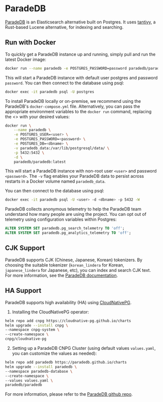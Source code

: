 # ParadeDB

[ParadeDB](https://github.com/paradedb/paradedb) is an Elasticsearch alternative built on Postgres.
It uses [tantivy](https://github.com/quickwit-oss/tantivy), a Rust-based Lucene alternative, for indexing and searching.

## Run with Docker

To quickly get a ParadeDB instance up and running, simply pull and run the latest Docker image:
```bash
docker run --name paradedb -e POSTGRES_PASSWORD=password paradedb/paradedb
```

This will start a ParadeDB instance with default user postgres and password `password`.
You can then connect to the database using psql:
```bash
docker exec -it paradedb psql -U postgres
```

To install ParadeDB locally or on-premise, we recommend using the ParadeDB's `docker-compose.yml` file.
Alternatively, you can pass the appropriate environment variables to the `docker run` command, replacing the <> with your desired values:
```bash
docker run \
    --name paradedb \
    -e POSTGRES_USER=<user> \
    -e POSTGRES_PASSWORD=<password> \
    -e POSTGRES_DB=<dbname> \
    -v paradedb_data:/var/lib/postgresql/data/ \
    -p 5432:5432 \
    -d \
    paradedb/paradedb:latest
```

This will start a ParadeDB instance with non-root user `<user>` and password `<password>`.
The `-v` flag enables your ParadeDB data to persist across restarts in a Docker volume named `paradedb_data`.

You can then connect to the database using psql:
```bash
docker exec -it paradedb psql -U <user> -d <dbname> -p 5432 -W
```

ParadeDB collects anonymous telemetry to help the ParadeDB team understand how many people are using the project.
You can opt out of telemetry using configuration variables within Postgres:
```sql
ALTER SYSTEM SET paradedb.pg_search_telemetry TO 'off';
ALTER SYSTEM SET paradedb.pg_analytics_telemetry TO 'off';
```

## CJK Support

ParadeDB supports CJK (Chinese, Japanese, Korean) tokenizers.
By choosing the suitable tokenizer (`korean_lindera` for Korean, `japanese_lindera` for Japanese, etc), you can index and search CJK text.
For more information, see the [ParadeDB documentation](https://docs.paradedb.com/search/full-text/index#tokenizers).

## HA Support

ParadeDB supports high availability (HA) using [CloudNativePG](https://cloudnative-pg.io/).

1. Installing the CloudNativePG operator:
```bash
helm repo add cnpg https://cloudnative-pg.github.io/charts
helm upgrade --install cnpg \
--namespace cnpg-system \
--create-namespace \
cnpg/cloudnative-pg
```

2. Setting up a ParadeDB CNPG Cluster (using default values `values.yaml`, you can customize the values as needed):
```bash
helm repo add paradedb https://paradedb.github.io/charts
helm upgrade --install paradedb \
--namespace paradedb-database \
--create-namespace \
--values values.yaml \
paradedb/paradedb
```

For more information, please refer to the [ParadeDB github repo](https://github.com/paradedb/charts).
